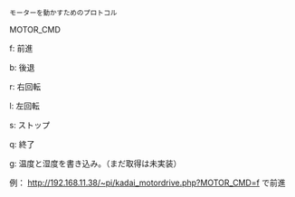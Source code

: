 ```
モーターを動かすためのプロトコル
```

MOTOR_CMD

f: 前進

b: 後退

r: 右回転

l: 左回転

s: ストップ

q: 終了

g: 温度と湿度を書き込み。（まだ取得は未実装）

例： http://192.168.11.38/~pi/kadai_motordrive.php?MOTOR_CMD=f で前進

